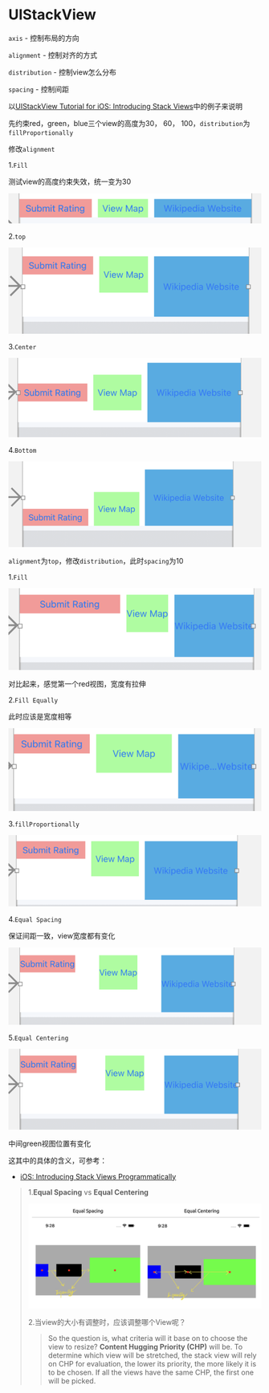 # UIStackView

`axis` - 控制布局的方向

`alignment` - 控制对齐的方式

`distribution` - 控制view怎么分布

`spacing` - 控制间距



以[UIStackView Tutorial for iOS: Introducing Stack Views](https://www.kodeco.com/2198310-uistackview-tutorial-for-ios-introducing-stack-views)中的例子来说明

先约束red，green，blue三个view的高度为30， 60， 100，`distribution`为`fillProportionally`

修改`alignment`

1.`Fill`

测试view的高度约束失效，统一变为30

![020](./images/020.png)

2.`top`

![021](./images/021.png)

3.`Center`

![022](./images/022.png)

4.`Bottom`

![023](./images/023.png)



`alignment`为`top`，修改`distribution`，此时`spacing`为10

1.`Fill`

![024](./images/024.png)

对比起来，感觉第一个red视图，宽度有拉伸



2.`Fill Equally`

此时应该是宽度相等

![025](./images/025.png)



3.`fillProportionally`

![026](./images/026.png)



4.`Equal Spacing`

保证间距一致，view宽度都有变化

![027](./images/027.png)



5.`Equal Centering`

![028](./images/028.png)

中间green视图位置有变化



这其中的具体的含义，可参考：

+ [iOS: Introducing Stack Views Programmatically](https://uynguyen.github.io/2020/07/18/iOS-Introducing-Stack-Views/)

>1.**Equal Spacing** vs  **Equal Centering**
>
>![029](./images/029.png)
>
>2.当view的大小有调整时，应该调整哪个View呢？
>
>> So the question is, what criteria will it base on to choose the view to resize? **Content Hugging Priority (CHP)** will be. To determine which view will be stretched, the stack view will rely on CHP for evaluation, the lower its priority, the more likely it is to be chosen. If all the views have the same CHP, the first one will be picked.





























